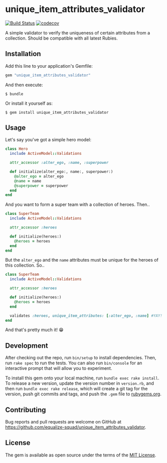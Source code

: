 # unique_item_attributes_validator
[![Build Status](https://travis-ci.org/equalize-squad/unique_item_attributes_validator.svg?branch=master)](https://travis-ci.org/equalize-squad/unique_item_attributes_validator)
[![codecov](https://codecov.io/gh/equalize-squad/unique_item_attributes_validator/branch/master/graph/badge.svg)](https://codecov.io/gh/equalize-squad/unique_item_attributes_validator)

A simple validator to verify the uniqueness of certain attributes from a collection.
Should be compatible with all latest Rubies.

## Installation

Add this line to your application's Gemfile:

```ruby
gem "unique_item_attributes_validator"
```

And then execute:

    $ bundle

Or install it yourself as:

    $ gem install unique_item_attributes_validator

## Usage

Let's say you've got a simple hero model:

```ruby
class Hero
  include ActiveModel::Validations

  attr_accessor :alter_ego, :name, :superpower

  def initialize(alter_ego:, name:, superpower:)
    @alter_ego = alter_ego
    @name = name
    @superpower = superpower
  end
end
```

And you want to form a super team with a collection of heroes. Then..

```ruby
class SuperTeam
  include ActiveModel::Validations

  attr_accessor :heroes

  def initialize(heroes:)
    @heroes = heroes
  end
end
```

But the `alter_ego` and the `name` attributes must be unique for the heroes of this collection. So..

```ruby
class SuperTeam
  include ActiveModel::Validations

  attr_accessor :heroes

  def initialize(heroes:)
    @heroes = heroes
  end

  validates :heroes, unique_item_attributes: [:alter_ego, :name] #YAY!
end
```

And that's pretty much it! 😁

## Development

After checking out the repo, run `bin/setup` to install dependencies. Then, run `rake spec` to run the tests. You can also run `bin/console` for an interactive prompt that will allow you to experiment.

To install this gem onto your local machine, run `bundle exec rake install`. To release a new version, update the version number in `version.rb`, and then run `bundle exec rake release`, which will create a git tag for the version, push git commits and tags, and push the `.gem` file to [rubygems.org](https://rubygems.org).

## Contributing

Bug reports and pull requests are welcome on GitHub at https://github.com/equalize-squad/unique_item_attributes_validator.


## License

The gem is available as open source under the terms of the [MIT License](http://opensource.org/licenses/MIT).
